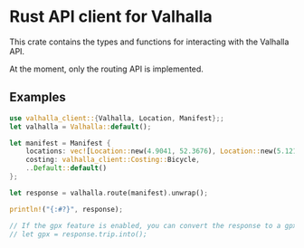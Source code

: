 # Rust API client for Valhalla

This crate contains the types and functions for interacting with the Valhalla API.

At the moment, only the routing API is implemented.

## Examples

```rust
use valhalla_client::{Valhalla, Location, Manifest};;
let valhalla = Valhalla::default();

let manifest = Manifest {
    locations: vec![Location::new(4.9041, 52.3676), Location::new(5.1214, 52.0907)],
    costing: valhalla_client::Costing::Bicycle,
    ..Default::default()
};

let response = valhalla.route(manifest).unwrap();

println!("{:#?}", response);

// If the gpx feature is enabled, you can convert the response to a gpx::Gpx object
// let gpx = response.trip.into();
```
